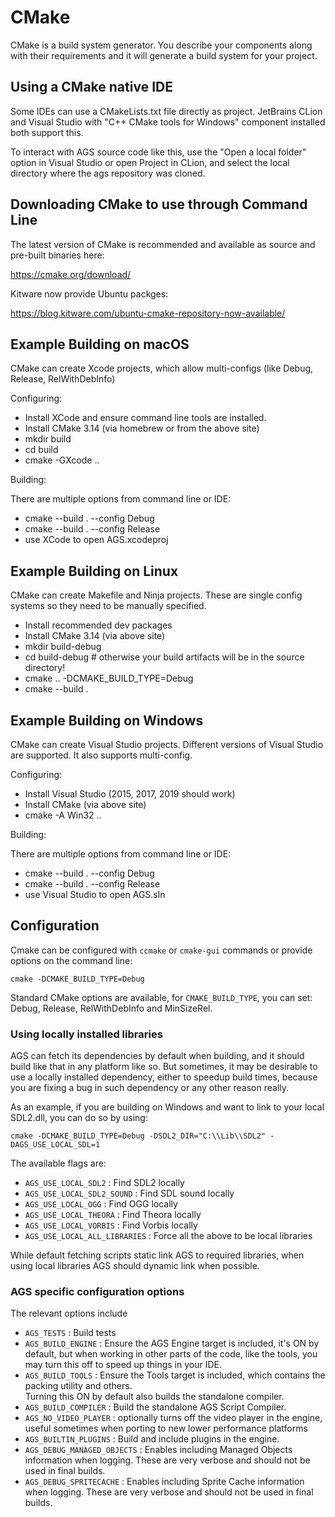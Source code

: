 # CMake

CMake is a build system generator. You describe your components along with their requirements and it will generate a build system for your project.


## Using a CMake native IDE

Some IDEs can use a CMakeLists.txt file directly as project. JetBrains CLion and Visual Studio with "C++ CMake tools for Windows" component installed both support this. 

To interact with AGS source code like this, use the "Open a local folder" option in Visual Studio or open Project in CLion, 
and select the local directory where the ags repository was cloned.


## Downloading CMake to use through Command Line

The latest version of CMake is recommended and available as source and pre-built binaries here:

https://cmake.org/download/

Kitware now provide Ubuntu packges:

https://blog.kitware.com/ubuntu-cmake-repository-now-available/


## Example Building on macOS

CMake can create Xcode projects, which allow multi-configs (like Debug, Release, RelWithDebInfo)

Configuring:

 - Install XCode and ensure command line tools are installed.
 - Install CMake 3.14 (via homebrew or from the above site)
 - mkdir build
 - cd build
 - cmake -GXcode ..

Building:

There are multiple options from command line or IDE:

   - cmake --build . --config Debug
   - cmake --build . --config Release
   - use XCode to open AGS.xcodeproj


## Example Building on Linux

CMake can create Makefile and Ninja projects. These are single config systems so they need to be manually specified.

 - Install recommended dev packages
 - Install CMake 3.14 (via above site)
 - mkdir build-debug
 - cd build-debug  # otherwise your build artifacts will be in the source directory!
 - cmake .. -DCMAKE_BUILD_TYPE=Debug
 - cmake --build .


## Example Building on Windows

CMake can create Visual Studio projects. Different versions of Visual Studio are supported. It also supports multi-config.

Configuring:

 - Install Visual Studio (2015, 2017, 2019 should work)
 - Install CMake (via above site)
 - cmake -A Win32 ..

Building:

There are multiple options from command line or IDE:

 - cmake --build . --config Debug
 - cmake --build . --config Release
 - use Visual Studio to open AGS.sln


## Configuration

Cmake can be configured with `ccmake` or `cmake-gui` commands or provide options on the command line:

    cmake -DCMAKE_BUILD_TYPE=Debug

Standard CMake options are available, for `CMAKE_BUILD_TYPE`, you can set: Debug, Release, RelWithDebInfo and MinSizeRel.


### Using locally installed libraries

AGS can fetch its dependencies by default when building, and it should build like that in any platform like so. 
But sometimes, it may be desirable to use a locally installed dependency, either to speedup build times, because you 
are fixing a bug in such dependency or any other reason really.

As an example, if you are building on Windows and want to link to your local SDL2.dll, you can do so by using:

    cmake -DCMAKE_BUILD_TYPE=Debug -DSDL2_DIR="C:\\Lib\\SDL2" -DAGS_USE_LOCAL_SDL=1

The available flags are:

- `AGS_USE_LOCAL_SDL2` : Find SDL2 locally
- `AGS_USE_LOCAL_SDL2_SOUND` : Find SDL sound locally
- `AGS_USE_LOCAL_OGG` : Find OGG locally
- `AGS_USE_LOCAL_THEORA` : Find Theora locally
- `AGS_USE_LOCAL_VORBIS` : Find Vorbis locally
- `AGS_USE_LOCAL_ALL_LIBRARIES` : Force all the above to be local libraries

While default fetching scripts static link AGS to required libraries, when using local libraries AGS should dynamic link
when possible.


### AGS specific configuration options

The relevant options include

- `AGS_TESTS` : Build tests
- `AGS_BUILD_ENGINE` : Ensure the AGS Engine target is included, it's ON by default, but when working in other parts of 
  the code, like the tools, you may turn this off to speed up things in your IDE.
- `AGS_BUILD_TOOLS` : Ensure the Tools target is included, which contains the packing utility and others.  
  Turning this ON by default also builds the standalone compiler.
- `AGS_BUILD_COMPILER` : Build the standalone AGS Script Compiler.
- `AGS_NO_VIDEO_PLAYER` : optionally turns off the video player in the engine, useful sometimes when porting to new 
  lower performance platforms
- `AGS_BUILTIN_PLUGINS` : Build and include plugins in the engine.
- `AGS_DEBUG_MANAGED_OBJECTS` : Enables including Managed Objects information when logging. 
  These are very verbose and should not be used in final builds.
- `AGS_DEBUG_SPRITECACHE` : Enables including Sprite Cache  information when logging. 
  These are very verbose and should not be used in final builds.
